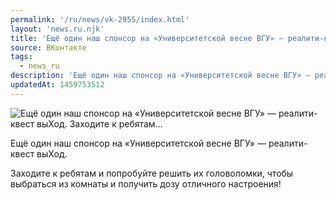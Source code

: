 ```yaml
---
permalink: '/ru/news/vk-2955/index.html'
layout: 'news.ru.njk'
title: 'Ещё один наш спонсор на «Университетской весне ВГУ» — реалити-квест выХод. Заходите к ребятам'
source: ВКонтакте
tags:
  - news_ru
description: 'Ещё один наш спонсор на «Университетской весне ВГУ» — реалити-квест выХод. Заходите к ребятам…'
updatedAt: 1459753512
---
```

![Ещё один наш спонсор на «Университетской весне ВГУ» — реалити-квест выХод. Заходите к ребятам…](https://sun9-49.userapi.com/impf/c631631/v631631484/22e22/T6FMrhEcDf8.jpg?size=1200x800&quality=96&proxy=1&sign=58c744f89d1d56725271f36af50da10e&c_uniq_tag=wB2E-5UOlbDujj7Rfag3wubZD4v4t-RqrGktpiOHXLA&type=album)

Ещё один наш спонсор на «Университетской весне ВГУ» — реалити-квест выХод.

Заходите к ребятам и попробуйте решить их головоломки, чтобы выбраться из комнаты и получить дозу отличного настроения!
